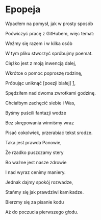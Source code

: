 # Epopeja

Wpadłem na pomysł, jak w prosty sposób

Poćwiczyć pracę z GitHubem, więc temat:

Weźmy się razem i w kilka osób

W tym pliku stworzyć spróbujmy poemat.


Ciężko jest z moją inwencją dalej,

Wkrótce o pomoc poproszę rodzinę,

Próbując uniknąć [poezji białej] [1],

Spędziłem nad dwoma zwrotkami godzinę.


Chciałbym zachęcić siebie i Was,

Byśmy puścili fantazji wodze

Bez skrępowania winniśmy wraz

Pisać cokolwiek, przerabiać tekst srodze.



Taka jest prawda Panowie,

Że rzadko puszczamy stery

Bo ważne jest nasze zdrowie

I nad wyraz cenimy maniery.



Jednak dajmy spokój rozwadze,

Stańmy się jak prawdziwi kamikadze.

Bierzmy się za pisanie kodu

Aż do poczucia pierwszego głodu.

[1]: https://youtu.be/4uIdZWgOO0E
